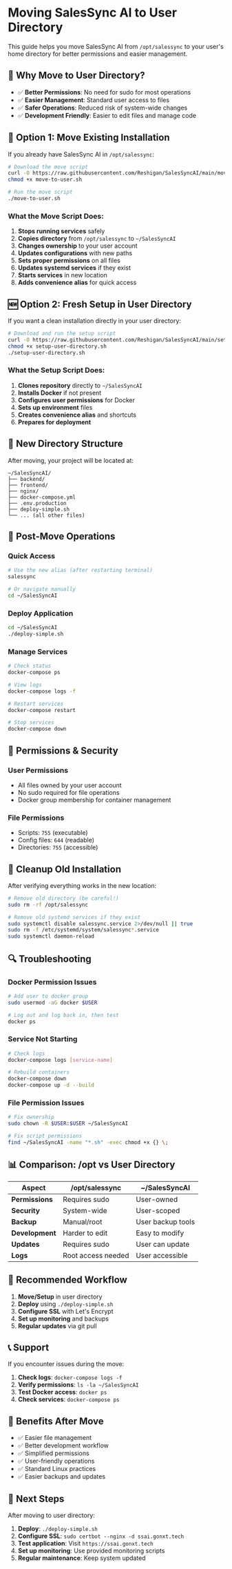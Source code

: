 # Moving SalesSync AI to User Directory

This guide helps you move SalesSync AI from `/opt/salessync` to your user's home directory for better permissions and easier management.

## 🎯 Why Move to User Directory?

- ✅ **Better Permissions**: No need for sudo for most operations
- ✅ **Easier Management**: Standard user access to files
- ✅ **Safer Operations**: Reduced risk of system-wide changes
- ✅ **Development Friendly**: Easier to edit files and manage code

## 🚀 Option 1: Move Existing Installation

If you already have SalesSync AI in `/opt/salessync`:

```bash
# Download the move script
curl -O https://raw.githubusercontent.com/Reshigan/SalesSyncAI/main/move-to-user.sh
chmod +x move-to-user.sh

# Run the move script
./move-to-user.sh
```

### What the Move Script Does:

1. **Stops running services** safely
2. **Copies directory** from `/opt/salessync` to `~/SalesSyncAI`
3. **Changes ownership** to your user account
4. **Updates configurations** with new paths
5. **Sets proper permissions** on all files
6. **Updates systemd services** if they exist
7. **Starts services** in new location
8. **Adds convenience alias** for quick access

## 🆕 Option 2: Fresh Setup in User Directory

If you want a clean installation directly in your user directory:

```bash
# Download and run the setup script
curl -O https://raw.githubusercontent.com/Reshigan/SalesSyncAI/main/setup-user-directory.sh
chmod +x setup-user-directory.sh
./setup-user-directory.sh
```

### What the Setup Script Does:

1. **Clones repository** directly to `~/SalesSyncAI`
2. **Installs Docker** if not present
3. **Configures user permissions** for Docker
4. **Sets up environment** files
5. **Creates convenience alias** and shortcuts
6. **Prepares for deployment**

## 📍 New Directory Structure

After moving, your project will be located at:
```
~/SalesSyncAI/
├── backend/
├── frontend/
├── nginx/
├── docker-compose.yml
├── .env.production
├── deploy-simple.sh
└── ... (all other files)
```

## 🔧 Post-Move Operations

### Quick Access
```bash
# Use the new alias (after restarting terminal)
salessync

# Or navigate manually
cd ~/SalesSyncAI
```

### Deploy Application
```bash
cd ~/SalesSyncAI
./deploy-simple.sh
```

### Manage Services
```bash
# Check status
docker-compose ps

# View logs
docker-compose logs -f

# Restart services
docker-compose restart

# Stop services
docker-compose down
```

## 🔐 Permissions & Security

### User Permissions
- All files owned by your user account
- No sudo required for file operations
- Docker group membership for container management

### File Permissions
- Scripts: `755` (executable)
- Config files: `644` (readable)
- Directories: `755` (accessible)

## 🧹 Cleanup Old Installation

After verifying everything works in the new location:

```bash
# Remove old directory (be careful!)
sudo rm -rf /opt/salessync

# Remove old systemd services if they exist
sudo systemctl disable salessync.service 2>/dev/null || true
sudo rm -f /etc/systemd/system/salessync*.service
sudo systemctl daemon-reload
```

## 🔍 Troubleshooting

### Docker Permission Issues
```bash
# Add user to docker group
sudo usermod -aG docker $USER

# Log out and log back in, then test
docker ps
```

### Service Not Starting
```bash
# Check logs
docker-compose logs [service-name]

# Rebuild containers
docker-compose down
docker-compose up -d --build
```

### File Permission Issues
```bash
# Fix ownership
sudo chown -R $USER:$USER ~/SalesSyncAI

# Fix script permissions
find ~/SalesSyncAI -name "*.sh" -exec chmod +x {} \;
```

## 📊 Comparison: /opt vs User Directory

| Aspect | /opt/salessync | ~/SalesSyncAI |
|--------|----------------|---------------|
| **Permissions** | Requires sudo | User-owned |
| **Security** | System-wide | User-scoped |
| **Backup** | Manual/root | User backup tools |
| **Development** | Harder to edit | Easy to modify |
| **Updates** | Requires sudo | User can update |
| **Logs** | Root access needed | User accessible |

## 🎯 Recommended Workflow

1. **Move/Setup** in user directory
2. **Deploy** using `./deploy-simple.sh`
3. **Configure SSL** with Let's Encrypt
4. **Set up monitoring** and backups
5. **Regular updates** via git pull

## 📞 Support

If you encounter issues during the move:

1. **Check logs**: `docker-compose logs -f`
2. **Verify permissions**: `ls -la ~/SalesSyncAI`
3. **Test Docker access**: `docker ps`
4. **Check services**: `docker-compose ps`

## 🌟 Benefits After Move

- ✅ Easier file management
- ✅ Better development workflow  
- ✅ Simplified permissions
- ✅ User-friendly operations
- ✅ Standard Linux practices
- ✅ Easier backups and updates

## 🚀 Next Steps

After moving to user directory:

1. **Deploy**: `./deploy-simple.sh`
2. **Configure SSL**: `sudo certbot --nginx -d ssai.gonxt.tech`
3. **Test application**: Visit `https://ssai.gonxt.tech`
4. **Set up monitoring**: Use provided monitoring scripts
5. **Regular maintenance**: Keep system updated